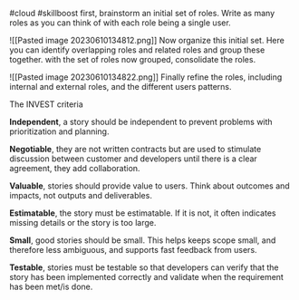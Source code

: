 #cloud #skillboost 
first, brainstorm an initial set of roles. Write as many roles as you can think of with each role being a single user.  

![[Pasted image 20230610134812.png]]
Now organize this initial set. Here you can identify overlapping roles and related roles and group these together. with the set of roles now grouped, consolidate the roles.  

![[Pasted image 20230610134822.png]]
Finally refine the roles, including internal and external roles, and the different users patterns.  
  
The INVEST criteria  
  
**Independent**, a story should be independent to prevent problems with prioritization and planning.  
  
**Negotiable**, they are not written contracts but are used to stimulate discussion between customer and developers until there is a clear agreement, they add collaboration.  
  
**Valuable**, stories should provide value to users. Think about outcomes and impacts, not outputs and deliverables.  
  
**Estimatable**, the story must be estimatable. If it is not, it often indicates missing details or the story is too large.  
  
**Small**, good stories should be small. This helps keeps scope small, and therefore less ambiguous, and supports fast feedback from users.  
  
**Testable**, stories must be testable so that developers can verify that the story has been implemented correctly and validate when the requirement has been met/is done.